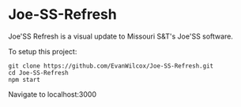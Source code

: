 # Joe-SS-Refresh

Joe'SS Refresh is a visual update to Missouri S&T's Joe'SS software.

To setup this project:

    git clone https://github.com/EvanWilcox/Joe-SS-Refresh.git
    cd Joe-SS-Refresh
    npm start

Navigate to localhost:3000
